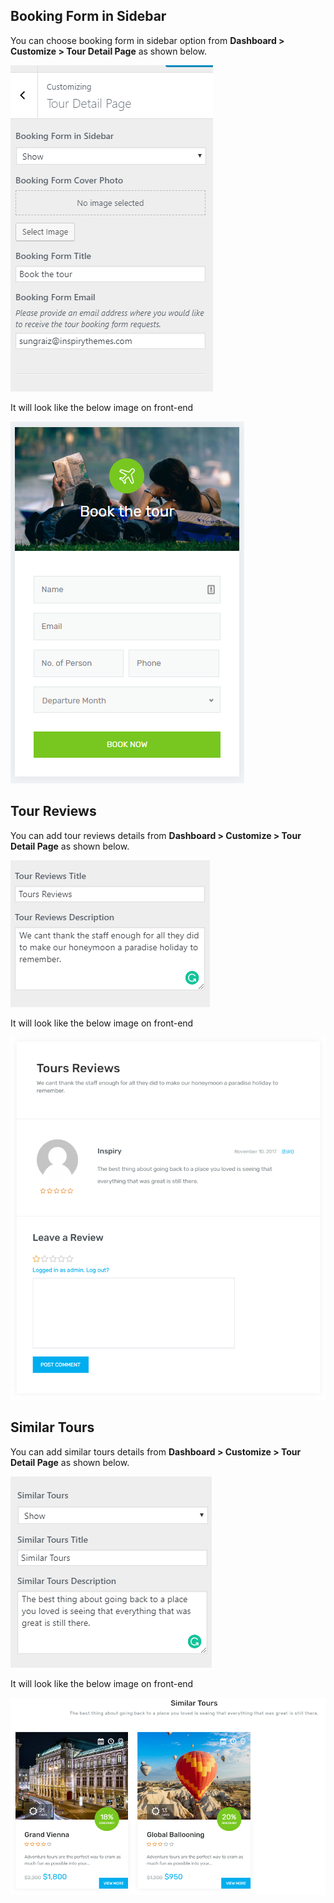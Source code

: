 ## **Booking Form in Sidebar**

You can choose booking form in sidebar option from **Dashboard > Customize > Tour Detail Page** as shown below.

![img](../../img/tour-form-sidebar.png)

It will look like the below image on front-end

![img](../../img/tour-form-sidebar-front.png)

## **Tour Reviews**

You can add tour reviews details from **Dashboard > Customize > Tour Detail Page** as shown below.

![img](../../img/tour-reviews.png)

It will look like the below image on front-end

![img](../../img/tour-reviews-front.png)

## **Similar Tours**

You can add similar tours details from **Dashboard > Customize > Tour Detail Page** as shown below.

![img](../../img/similar-tours.png)

It will look like the below image on front-end

![img](../../img/similar-tours-front.png)